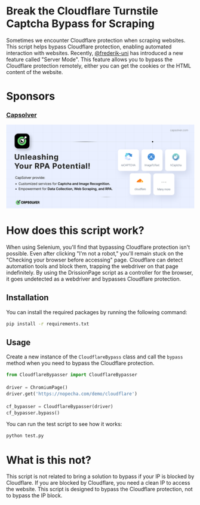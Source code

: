 
# Break the Cloudflare Turnstile Captcha Bypass for Scraping

Sometimes we encounter Cloudflare protection when scraping websites. This script helps bypass Cloudflare protection, enabling automated interaction with websites.
Recently, [@frederik-uni](https://github.com/frederik-uni) has introduced a new feature called "Server Mode". This feature allows you to bypass the Cloudflare protection remotely, either you can get the cookies or the HTML content of the website.
# Sponsors
### [Capsolver](https://www.capsolver.com/?utm_source=github&utm_medium=ads&utm_campaign=scraping&utm_term=CloudflareBypassForScraping)

[![Capsolver](docs/capsolver.png)](https://www.capsolver.com/?utm_source=github&utm_medium=ads&utm_campaign=scraping&utm_term=CloudflareBypassForScraping)

# How does this script work?

When using Selenium, you'll find that bypassing Cloudflare protection isn't possible. Even after clicking "I'm not a robot," you'll remain stuck on the "Checking your browser before accessing" page. Cloudflare can detect automation tools and block them, trapping the webdriver on that page indefinitely. By using the DrissionPage script as a controller for the browser, it goes undetected as a webdriver and bypasses Cloudflare protection.


## Installation

You can install the required packages by running the following command:

```bash
pip install -r requirements.txt
```

## Usage

Create a new instance of the `CloudflareBypass` class and call the `bypass` method when you need to bypass the Cloudflare protection.

```python
from CloudflareBypasser import CloudflareBypasser

driver = ChromiumPage()
driver.get('https://nopecha.com/demo/cloudflare')

cf_bypasser = CloudflareBypasser(driver)
cf_bypasser.bypass()
```

You can run the test script to see how it works:

```bash
python test.py
```

# What is this not?

This script is not related to bring a solution to bypass if your IP is blocked by Cloudflare. If you are blocked by Cloudflare, you need a clean IP to access the website. This script is designed to bypass the Cloudflare protection, not to bypass the IP block.
